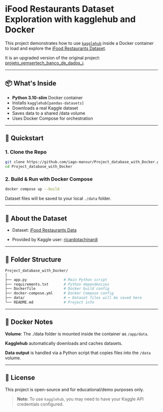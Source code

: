 # iFood Restaurants Dataset Exploration with kagglehub and Docker

This project demonstrates how to use [`kagglehub`](https://github.com/Kaggle/kagglehub) inside a Docker container to load and explore the [iFood Restaurants Dataset](https://www.kaggle.com/datasets/ricardotachinardi/ifood-restaurants-data).

It is an upgraded version of the original project:
[projeto_vemsertech_banco_de_dados_i](https://github.com/iago-mansur/projeto_vemsertech_banco_de_dados_i).

---

## 📦 What's Inside

- **Python 3.10-slim** Docker container
- Installs `kagglehub[pandas-datasets]`
- Downloads a real Kaggle dataset
- Saves data to a shared /data volume
- Uses Docker Compose for orchestration

---

## 🚀 Quickstart

### 1. Clone the Repo

```bash
git clone https://github.com/iago-mansur/Project_database_with_Docker.git
cd Project_database_with_Docker
```

### 2. Build & Run with Docker Compose

```bash
docker compose up --build
```

Dataset files will be saved to your local `./data` folder.

--- 

## 🧠 About the Dataset

- Dataset: [iFood Restaurants Data](https://www.kaggle.com/datasets/ricardotachinardi/ifood-restaurants-data)

- Provided by Kaggle user: [ricardotachinardi](https://www.kaggle.com/ricardotachinardi)

---

## 📂 Folder Structure

```bash
Project_database_with_Docker/
│
├── app.py                 # Main Python script
├── requirements.txt       # Python dependencies
├── Dockerfile             # Docker build config
├── docker-compose.yml     # Docker Compose config
├── data/                  # ⬅️ Dataset files will be saved here
└── README.md              # Project info
```

---

## 🐳 Docker Notes

**Volume**: The ./data folder is mounted inside the container as `/app/data`.

**Kagglehub** automatically downloads and caches datasets.

**Data output** is handled via a Python script that copies files into the `/data` volume.

---



## 📄 License

This project is open-source and for educational/demo purposes only.

> **Note:** To use `kagglehub`, you may need to have your Kaggle API credentials configured.
